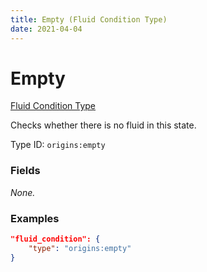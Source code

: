 ```yaml
---
title: Empty (Fluid Condition Type)
date: 2021-04-04
---
```


# Empty

[Fluid Condition Type](../fluid_condition_types.md)

Checks whether there is no fluid in this state.

Type ID: `origins:empty`


### Fields

_None._


### Examples

```json
"fluid_condition": {
    "type": "origins:empty"
}
```
